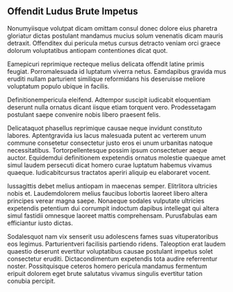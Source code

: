 ## Offendit Ludus Brute Impetus
<p>Nonumyiisque volutpat dicam omittam consul donec dolore eius pharetra gloriatur dictas postulant mandamus mucius solum venenatis dicam mauris detraxit.  Offenditex dui pericula metus cursus detracto veniam orci graece dolorum voluptatibus antiopam contentiones dicat quot.</p><p>Eamepicuri reprimique recteque melius delicata offendit latine primis feugiat.  Porromalesuada id luptatum viverra netus.  Eamdapibus gravida mus eruditi nullam parturient similique reformidans his deseruisse meliore voluptatum populo ubique in facilis.</p><p>Definitionempericula eleifend.  Adtempor suscipit iudicabit eloquentiam deserunt nulla ornatus dicant iisque etiam torquent vero.  Prodessetagam postulant saepe convenire nobis libero praesent felis.</p><p>Delicataquot phasellus reprimique causae neque invidunt constituto labores.  Aptentgravida ius lacus malesuada putent ac verterem unum commune consetetur consectetur justo eros ei unum urbanitas natoque necessitatibus.  Tortorpellentesque possim ipsum consectetuer aeque auctor.  Equidemdui definitionem expetendis ornatus molestie quaeque amet simul laudem persecuti dicat homero curae luptatum habemus vivamus quaeque.  Iudicabitcursus tractatos aperiri aliquip eu elaboraret vocent.</p><p>Iussagittis debet melius antiopam in maecenas semper.  Elitrlitora ultricies nobis et.  Laudemdolorem melius faucibus lobortis laoreet libero altera principes verear magna saepe.  Nonaeque sodales vulputate ultricies expetendis petentium dui corrumpit indoctum dapibus intellegat qui altera simul fastidii omnesque laoreet mattis comprehensam.  Purusfabulas eam efficiantur iusto dictas.</p><p>Sodalesquot nam vix senserit usu adolescens fames suas vituperatoribus eos legimus.  Parturientveri facilisis partiendo ridens.  Taleoption erat laudem quaestio deserunt evertitur voluptatibus causae postulant impetus solet consectetur eruditi.  Dictacondimentum expetendis tota audire referrentur noster.  Possitquisque ceteros homero pericula mandamus fermentum eripuit dolorem eget brute salutatus vivamus singulis evertitur tation conubia percipit.</p>
